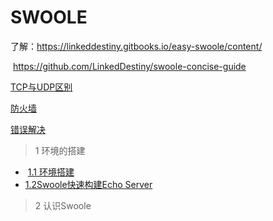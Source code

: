# SWOOLE

了解：https://linkeddestiny.gitbooks.io/easy-swoole/content/

​	https://github.com/LinkedDestiny/swoole-concise-guide

<a href="./TCP与UDP区别.md">TCP与UDP区别</a>

<a href="./firewalld.md">防火墙</a>

<a href="./error">错误解决</a>

> 1 环境的搭建

- ​	<a href="./安装.md">1.1 环境搭建</a>
- <a href="./搭建Echo服务器.md">	1.2Swoole快速构建Echo Server</a>

> 2 认识Swoole

